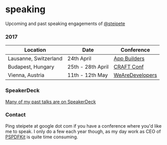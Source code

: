 # speaking
Upcoming and past speaking engagements of [@steipete](https://twitter.com/steipete)

### 2017

Location | Date | Conference
---------|------|------------
Lausanne, Switzerland | 24th April | [App Builders](https://www.appbuilders.ch/)
Budapest, Hungary | 25th - 28th April | [CRAFT Conf](https://craft-conf.com/)
Vienna, Austria | 11th - 12th May | [WeAreDevelopers](http://www.wearedevelopers.org/)

### SpeakerDeck

[Many of my past talks are on SpeakerDeck](https://speakerdeck.com/steipete)

### Contact

Ping steipete at google dot com if you have a conference where you'd like me to speak. I only do a few each year though, as my day work as CEO of [PSPDFKit](https://pspdfkit.com) is quite time consuming.
